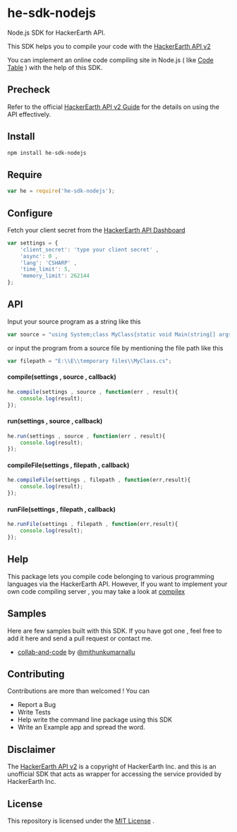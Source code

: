 # he-sdk-nodejs
Node.js SDK for HackerEarth API.

This SDK helps you to compile your code with the [HackerEarth API v2](https://www.hackerearth.com/docs/api/developers/code/legacy/)

You can implement an online code compiling site in Node.js ( like [Code Table](https://code.hackerearth.com) ) with the help of this SDK.

## Precheck 
Refer to the official [HackerEarth API v2 Guide](https://www.hackerearth.com/docs/api/developers/code/legacy/) for the details on using the API effectively.

## Install 
```bash
npm install he-sdk-nodejs
```

## Require 
```javascript
var he = require('he-sdk-nodejs');
```

## Configure 
Fetch your client secret from the [HackerEarth API Dashboard](http://www.hackerearth.com/api/register/) 
```javascript
var settings = {
    'client_secret': 'type your client secret' ,
    'async': 0 ,
    'lang': 'CSHARP' ,
    'time_limit': 5,
	'memory_limit': 262144
};
```

## API

Input your source program as a string like this 
```javascript 
var source = "using System;class MyClass{static void Main(string[] args) {System.Console.WriteLine(\"Hello World!\\n\");}}";
```
or input the program from a source file by mentioning the file path like this 
```javascript
var filepath = "E:\\E\\temporary files\\MyClass.cs";
```

#### compile(settings , source , callback)
```javascript
he.compile(settings , source , function(err , result){
	console.log(result);
});
```

#### run(settings , source , callback)
```javascript
he.run(settings , source , function(err , result){
	console.log(result);
});
```

#### compileFile(settings , filepath , callback)
```javascript
he.compileFile(settings , filepath , function(err,result){
	console.log(result);
});
```

#### runFile(settings , filepath , callback)
```javascript
he.runFile(settings , filepath , function(err,result){
	console.log(result);
});
```

## Help 
This package lets you compile code belonging to various programming languages via the HackerEarth API. However, If you want to implement your own code compiling server , you may take a look at [compilex](https://www.npmjs.com/package/compilex) 

## Samples
Here are few samples built with this SDK. If you have got one , feel free to add it here and send a pull request or contact me.
- [collab-and-code](https://github.com/mithunkumarnallu/collab-and-code) by [@mithunkumarnallu](https://github.com/mithunkumarnallu) 

## Contributing
Contributions are more than welcomed !
You can 
- Report a Bug
- Write Tests
- Help write the command line package using this SDK 
- Write an Example app and spread the word.

## Disclaimer
The [HackerEarth API v2](https://www.hackerearth.com/docs/api/developers/code/legacy/) is a copyright of HackerEarth Inc. and this is an unofficial SDK that acts as wrapper for accessing the service provided by HackerEarth Inc.

## License
This repository is licensed under the [MIT License](https://github.com/scriptnull/he-sdk-nodejs/blob/master/LICENSE) .
